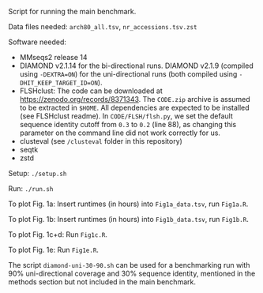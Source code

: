Script for running the main benchmark.

Data files needed: `arch80_all.tsv`, `nr_accessions.tsv.zst`

Software needed:

- MMseqs2 release 14
- DIAMOND v2.1.14 for the bi-directional runs. DIAMOND v2.1.9 (compiled using `-DEXTRA=ON`)
  for the uni-directional runs (both compiled using `-DHIT_KEEP_TARGET_ID=ON`).
- FLSHclust: The code can be downloaded at https://zenodo.org/records/8371343.
  The `CODE.zip` archive is assumed to be extracted in `$HOME`. All dependencies
  are expected to be installed (see FLSHclust readme). In `CODE/FLSH/flsh.py`, we
  set the default sequence identity cutoff from `0.3` to `0.2` (line 88), as
  changing this parameter on the command line did not work correctly for us.
- clusteval (see `/clusteval` folder in this repository)
- seqtk
- zstd

Setup: `./setup.sh`

Run: `./run.sh`

To plot Fig. 1a: Insert runtimes (in hours) into `Fig1a_data.tsv`, run `Fig1a.R`.

To plot Fig. 1b: Insert runtimes (in hours) into `Fig1b_data.tsv`, run `Fig1b.R`.

To plot Fig. 1c+d: Run `Fig1c.R`.

To plot Fig. 1e: Run `Fig1e.R`.

The script `diamond-uni-30-90.sh` can be used for a benchmarking run with 90%
uni-directional coverage and 30% sequence identity, mentioned in the methods section
but not included in the main benchmark.